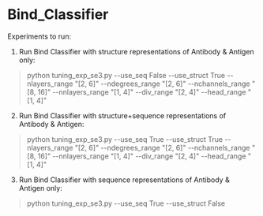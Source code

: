 # Bind_Classifier

Experiments to run:

1. Run Bind Classifier with structure representations of Antibody & Antigen only:

> python tuning_exp_se3.py --use_seq False --use_struct True --nlayers_range "[2, 6]" --ndegrees_range "[2, 6]" --nchannels_range "[8, 16]" --nnlayers_range "[1, 4]" --div_range "[2, 4]" --head_range "[1, 4]"

2. Run Bind Classifier with structure+sequence representations of Antibody & Antigen:

> python tuning_exp_se3.py --use_seq True --use_struct True --nlayers_range "[2, 6]" --ndegrees_range "[2, 6]" --nchannels_range "[8, 16]" --nnlayers_range "[1, 4]" --div_range "[2, 4]" --head_range "[1, 4]"

3. Run Bind Classifier with sequence representations of Antibody & Antigen only:

> python tuning_exp_se3.py --use_seq True --use_struct False
